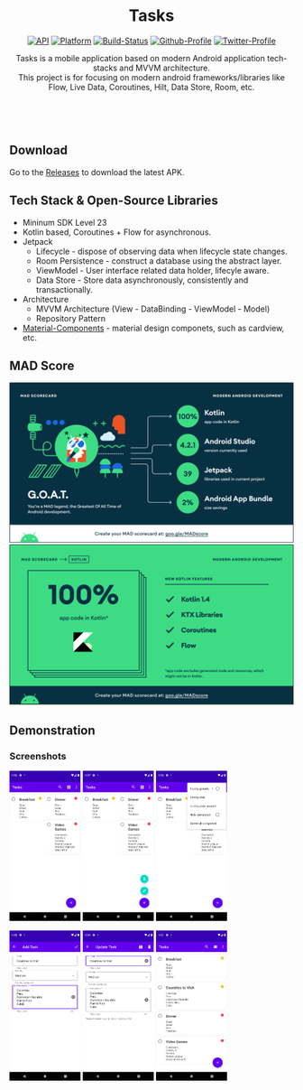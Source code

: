 <h1 align="center">Tasks</h1>

<p align="center">
    <a href="https://android-arsenal.com/api?level=23"><img alt="API" src="https://img.shields.io/badge/API-23%2B-orange.svg?style=flat"/></a>
    <a href=""><img alt="Platform" src="https://img.shields.io/badge/platform-Android-green.svg?style=flat"/></a>
    <a href=""><img alt="Build-Status" src="https://shields.io/badge/build-passing-brightgreen?style=flat&logo=github"/></a>
    <a href="https://github.com/NorbertoTaveras"><img alt="Github-Profile" src="https://img.shields.io/badge/Github-NorbertoTaveras-blue?style=flat&logo=github"/></a>
    <a href="https://twitter.com/TaverasN"><img alt="Twitter-Profile" src="https://img.shields.io/badge/Twitter-TaverasN-purple?style=flat&logo=twitter"/></a>
</p>

<p align="center">
  Tasks is a mobile application based on modern Android application tech-stacks and MVVM architecture.<br>This project is for focusing on modern android frameworks/libraries like Flow, Live Data, Coroutines, Hilt, Data Store, Room, etc.<br>
</p>
</br>

<p align="center">
    <img src ="" width="40%"/>
</p>

## Download
Go to the [Releases](https://github.com/NorbertoTaveras/todo-kotlin/releases) to download the latest APK.

## Tech Stack & Open-Source Libraries
- Mininum SDK Level 23
- Kotlin based, Coroutines + Flow for asynchronous.
- Jetpack
    - Lifecycle - dispose of observing data when lifecycle state changes.
    - Room Persistence - construct a database using the abstract layer.
    - ViewModel - User interface related data holder, lifecyle aware.
    - Data Store - Store data asynchronously, consistently and transactionally.
- Architecture
    - MVVM Architecture (View - DataBinding - ViewModel - Model)
    - Repository Pattern
- [Material-Components](https://github.com/material-components/material-components-android) - material design componets, such as cardview, etc.

## MAD Score
<img src="/assets/summary.png">
<img src="/assets/kotlin.png">

## Demonstration

### Screenshots
<p>
    <img src="/assets/screenshot_1.png" width="25%"/>
    <img src="/assets/screenshot_2.png" width="25%"/>
    <img src="/assets/screenshot_3.png" width="25%"/>
</p>

<p>
    <img src="/assets/screenshot_4.png" width="25%"/>
    <img src="/assets/screenshot_5.png" width="25%"/>
    <img src="/assets/screenshot_6.png" width="25%"/>
</p>
